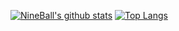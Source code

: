 [![NineBall's github stats](https://github-readme-stats.vercel.app/api?username=NineBallAYAYA&theme=radical)](https://github.com/anuraghazra/github-readme-stats)
[![Top Langs](https://github-readme-stats.vercel.app/api/top-langs/?username=NineBallAYAYA&theme=radical)](https://github.com/anuraghazra/github-readme-stats)
